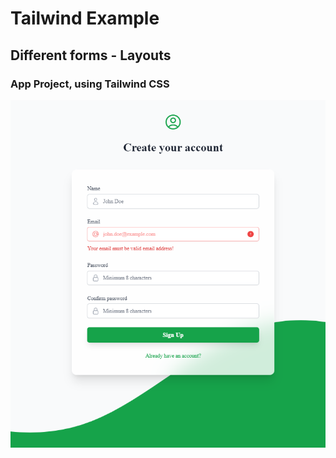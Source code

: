 # Tailwind Example

## Different forms - Layouts

### App Project, using Tailwind CSS

![Form](screenshot/form.png 'Form')
